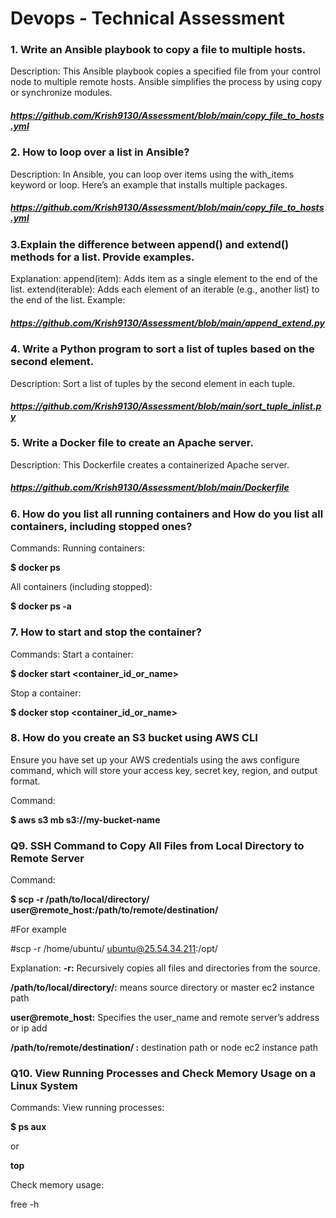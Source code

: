 # Devops - Technical Assessment
### 1. Write an Ansible playbook to copy a file to multiple hosts.
Description: This Ansible playbook copies a specified file from your control node to multiple remote hosts. Ansible simplifies the process by using copy or synchronize modules.

##### https://github.com/Krish9130/Assessment/blob/main/copy_file_to_hosts.yml


### 2. How to loop over a list in Ansible?
Description: In Ansible, you can loop over items using the with_items keyword or loop. Here’s an example that installs multiple packages.

##### https://github.com/Krish9130/Assessment/blob/main/copy_file_to_hosts.yml


### 3.Explain the difference between append() and extend() methods for a list. Provide examples.

Explanation:
append(item): Adds item as a single element to the end of the list.
extend(iterable): Adds each element of an iterable (e.g., another list) to the end of the list.
Example:

##### https://github.com/Krish9130/Assessment/blob/main/append_extend.py


### 4. Write a Python program to sort a list of tuples based on the second element.
Description: Sort a list of tuples by the second element in each tuple.

##### https://github.com/Krish9130/Assessment/blob/main/sort_tuple_inlist.py


### 5. Write a Docker file to create an Apache server.
Description: This Dockerfile creates a containerized Apache server.

##### https://github.com/Krish9130/Assessment/blob/main/Dockerfile



### 6. How do you list all running containers and How do you list all containers, including stopped ones?

Commands:
Running containers:

 **$ docker ps**

All containers (including stopped):

 **$ docker ps -a**


### 7. How to start and stop the container?
Commands:
Start a container:

 **$ docker start <container_id_or_name>**

Stop a container:

 **$ docker stop <container_id_or_name>**



### 8. How do you create an S3 bucket using AWS CLI
Ensure you have set up your AWS credentials using the aws configure command, which will store your access key, secret key, region, and output format.
      
Command:

 **$ aws s3 mb s3://my-bucket-name**




### Q9. SSH Command to Copy All Files from Local Directory to Remote Server
Command:

 **$ scp -r /path/to/local/directory/ user@remote_host:/path/to/remote/destination/**

#For example

#scp -r /home/ubuntu/ ubuntu@25.54.34.211:/opt/


Explanation:
**-r:** Recursively copies all files and directories from the source.

**/path/to/local/directory/:** means source directory or master ec2 instance path

**user@remote_host:** Specifies the user_name and remote server’s address or ip add

**/path/to/remote/destination/ :** destination path or node ec2 instance path




### Q10. View Running Processes and Check Memory Usage on a Linux System
Commands:
View running processes:

  **$ ps aux**
  
  or 
  
  **top**


Check memory usage:

   free -h

